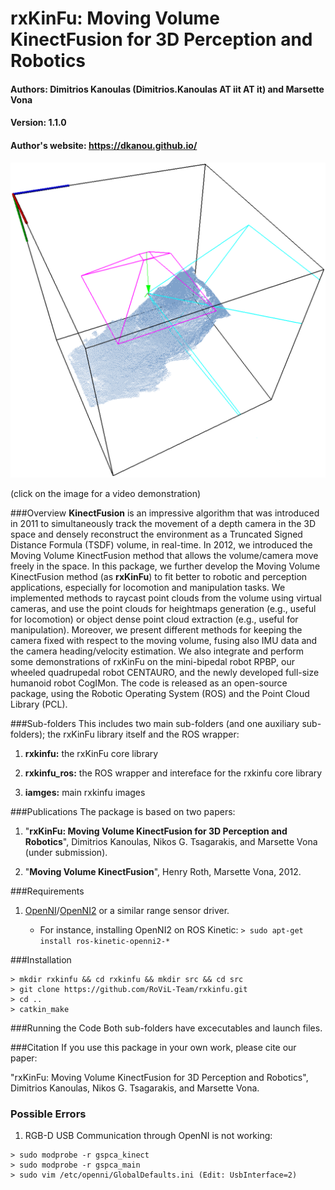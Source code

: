 # rxKinFu: Moving Volume KinectFusion for 3D Perception and Robotics
#### Authors: Dimitrios Kanoulas (Dimitrios.Kanoulas AT iit AT it) and Marsette Vona
#### Version: 1.1.0
#### Author's website: https://dkanou.github.io/

[![alt text](images/rxkinfu.png)](https://youtu.be/FozLfHGv1D0)

(click on the image for a video demonstration)

###Overview
**KinectFusion** is an impressive algorithm that was introduced in 2011 to simultaneously track the movement of a depth camera in the 3D space and densely reconstruct the environment as a Truncated Signed Distance Formula (TSDF) volume, in real-time. In 2012, we introduced the Moving Volume KinectFusion method that allows the volume/camera move freely in the space. In this package, we further develop the Moving Volume KinectFusion method (as **rxKinFu**) to fit better to robotic and perception applications, especially for locomotion and manipulation tasks. We implemented methods to raycast point clouds from the volume using virtual cameras, and use the point clouds for heightmaps generation (e.g., useful for locomotion) or object dense point cloud extraction
(e.g., useful for manipulation). Moreover, we present different methods for keeping the camera fixed with respect to the moving volume, fusing also IMU data and the camera heading/velocity estimation. We also integrate and perform some demonstrations of rxKinFu on the mini-bipedal robot RPBP, our wheeled quadrupedal robot CENTAURO, and the newly developed full-size humanoid robot CogIMon. The code is released as an open-source package, using the Robotic Operating System (ROS) and the Point Cloud Library (PCL).

###Sub-folders
This includes two main sub-folders (and one auxiliary sub-folders); the rxKinFu library itself and the ROS wrapper:

1. **rxkinfu:** the rxKinFu core library

2. **rxkinfu_ros:** the ROS wrapper and intereface for the rxkinfu core library

3. **iamges:** main rxkinfu images

###Publications
The package is based on two papers:

1. "**rxKinFu: Moving Volume KinectFusion for 3D Perception and Robotics**", Dimitrios Kanoulas, Nikos G. Tsagarakis, and Marsette Vona (under submission).

2. "**Moving Volume KinectFusion**", Henry Roth, Marsette Vona, 2012.

###Requirements
1. [OpenNI](http://wiki.ros.org/openni_launch)/[OpenNI2](http://wiki.ros.org/openni2_launch) or a similar range sensor driver.

   * For instance, installing OpenNI2 on ROS Kinetic: `> sudo apt-get install ros-kinetic-openni2-*`

###Installation
~~~~
> mkdir rxkinfu && cd rxkinfu && mkdir src && cd src
> git clone https://github.com/RoViL-Team/rxkinfu.git
> cd ..
> catkin_make
~~~~

###Running the Code
Both sub-folders have excecutables and launch files.

###Citation
If you use this package in your own work, please cite our paper:

"rxKinFu: Moving Volume KinectFusion for 3D Perception and Robotics", Dimitrios Kanoulas, Nikos G. Tsagarakis, and Marsette Vona.

### Possible Errors
1. RGB-D USB Communication through OpenNI is not working:
~~~~
> sudo modprobe -r gspca_kinect
> sudo modprobe -r gspca_main
> sudo vim /etc/openni/GlobalDefaults.ini (Edit: UsbInterface=2)
~~~~
